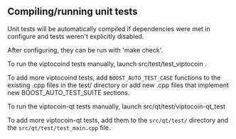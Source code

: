 Compiling/running unit tests
------------------------------------

Unit tests will be automatically compiled if dependencies were met in configure
and tests weren't explicitly disabled.

After configuring, they can be run with 'make check'.

To run the viptocoind tests manually, launch src/test/test_viptocoin .

To add more viptocoind tests, add `BOOST_AUTO_TEST_CASE` functions to the existing
.cpp files in the test/ directory or add new .cpp files that
implement new BOOST_AUTO_TEST_SUITE sections.

To run the viptocoin-qt tests manually, launch src/qt/test/viptocoin-qt_test

To add more viptocoin-qt tests, add them to the `src/qt/test/` directory and
the `src/qt/test/test_main.cpp` file.
